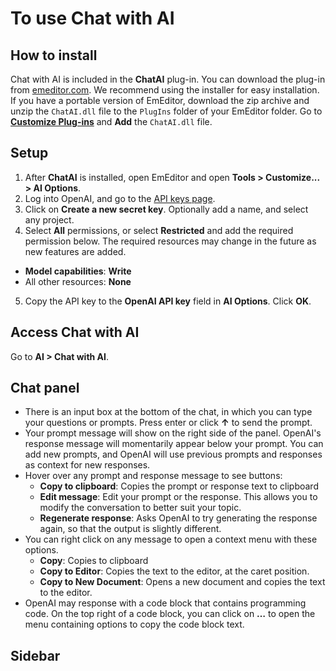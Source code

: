 # To use Chat with AI

## How to install
Chat with AI is included in the **ChatAI** plug-in. You can download the plug-in from [emeditor.com](https://www.emeditor.com/download-chatai/). We recommend using the installer for easy installation. If you have a portable version of EmEditor, download the zip archive and unzip the `ChatAI.dll` file to the `PlugIns` folder of your EmEditor folder. Go to [**Customize Plug-ins**](../../cmd/tools/customize_plug_ins) and **Add** the `ChatAI.dll` file.

## Setup
1. After **ChatAI** is installed, open EmEditor and open **Tools > Customize... > AI Options**.
2. Log into OpenAI, and go to the [API keys page](https://platform.openai.com/settings/organization/api-keys).
3. Click on **Create a new secret key**. Optionally add a name, and select any project.
4. Select **All** permissions, or select **Restricted** and add the required permission below. The required resources may change in the future as new features are added.
- **Model capabilities**: **Write**
- All other resources: **None**
5. Copy the API key to the **OpenAI API key** field in **AI Options**. Click **OK**.

## Access Chat with AI
Go to **AI > Chat with AI**.

## Chat panel
- There is an input box at the bottom of the chat, in which you can type your questions or prompts. Press enter or click **↑** to send the prompt.
- Your prompt message will show on the right side of the panel. OpenAI's response message will momentarily appear below your prompt. You can add new prompts, and OpenAI will use previous prompts and responses as context for new responses.
- Hover over any prompt and response message to see buttons:
  - **Copy to clipboard**: Copies the prompt or response text to clipboard
  - **Edit message**: Edit your prompt or the response. This allows you to modify the conversation to better suit your topic.
  - **Regenerate response**: Asks OpenAI to try generating the response again, so that the output is slightly different.
- You can right click on any message to open a context menu with these options.
  - **Copy**: Copies to clipboard
  - **Copy to Editor**: Copies the text to the editor, at the caret position.
  - **Copy to New Document**: Opens a new document and copies the text to the editor.
- OpenAI may response with a code block that contains programming code. On the top right of a code block, you can click on **…** to open the menu containing options to copy the code block text.

## Sidebar
